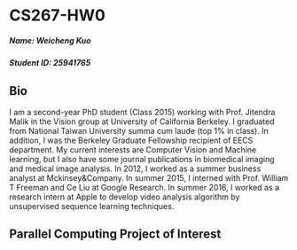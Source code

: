 # CS267-HW0

##### Name: Weicheng Kuo

##### Student ID: 25941765

## Bio
I am a second-year PhD student (Class 2015) working with Prof. Jitendra Malik in the Vision group at University of California Berkeley. I graduated from National Taiwan University summa cum laude (top 1% in class). In addition, I was the Berkeley Graduate Fellowship recipient of EECS department. My current interests are Computer Vision and Machine learning, but I also have some journal publications in biomedical imaging and medical image analysis. In 2012, I worked as a summer business analyst at Mckinsey&Company. In summer 2015, I interned with Prof. William T Freeman and Ce Liu at Google Research. In summer 2016, I worked as a research intern at Apple to develop video analysis algorithm by unsupervised sequence learning techniques.

## Parallel Computing Project of Interest


